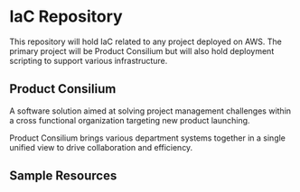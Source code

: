 # IaC Repository
This repository will hold IaC related to any project deployed on AWS. The primary project will be Product Consilium but will also hold deployment scripting to support various infrastructure. 

## Product Consilium
A software solution aimed at solving project management challenges within a cross functional organization targeting new product launching.  

Product Consilium brings various department systems together in a single unified view to drive collaboration and efficiency. 

## Sample Resources